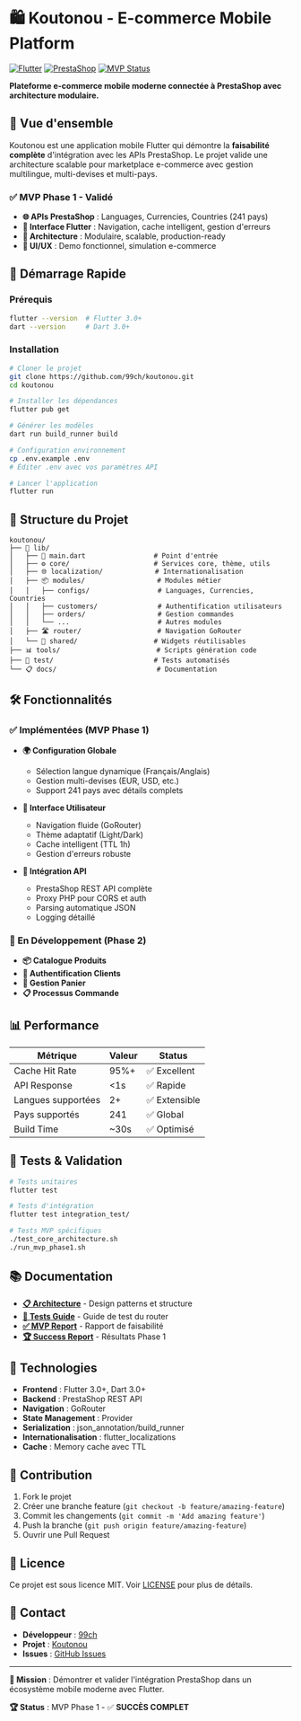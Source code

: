 # 🛍️ Koutonou - E-commerce Mobile Platform

[![Flutter](https://img.shields.io/badge/Flutter-3.0+-blue.svg)](https://flutter.dev/)
[![PrestaShop](https://img.shields.io/badge/PrestaShop-API-green.svg)](https://prestashop.com/)
[![MVP Status](https://img.shields.io/badge/MVP-✅%20Validated-brightgreen.svg)](./MVP_FRONTEND_FEASIBILITY.md)

**Plateforme e-commerce mobile moderne connectée à PrestaShop avec architecture modulaire.**

## 🎯 Vue d'ensemble

Koutonou est une application mobile Flutter qui démontre la **faisabilité complète** d'intégration avec les APIs PrestaShop. Le projet valide une architecture scalable pour marketplace e-commerce avec gestion multilingue, multi-devises et multi-pays.

### ✅ MVP Phase 1 - Validé

- **🌐 APIs PrestaShop** : Languages, Currencies, Countries (241 pays)
- **📱 Interface Flutter** : Navigation, cache intelligent, gestion d'erreurs
- **🔧 Architecture** : Modulaire, scalable, production-ready
- **🎨 UI/UX** : Demo fonctionnel, simulation e-commerce

## 🚀 Démarrage Rapide

### Prérequis

```bash
flutter --version  # Flutter 3.0+
dart --version     # Dart 3.0+
```

### Installation

```bash
# Cloner le projet
git clone https://github.com/99ch/koutonou.git
cd koutonou

# Installer les dépendances
flutter pub get

# Générer les modèles
dart run build_runner build

# Configuration environnement
cp .env.example .env
# Éditer .env avec vos paramètres API

# Lancer l'application
flutter run
```

## 📁 Structure du Projet

```
koutonou/
├── 📱 lib/
│   ├── 🎯 main.dart                 # Point d'entrée
│   ├── ⚙️ core/                     # Services core, thème, utils
│   ├── 🌐 localization/             # Internationalisation
│   ├── 📦 modules/                  # Modules métier
│   │   ├── configs/                 # Languages, Currencies, Countries
│   │   ├── customers/               # Authentification utilisateurs
│   │   ├── orders/                  # Gestion commandes
│   │   └── ...                      # Autres modules
│   ├── 🛣️ router/                   # Navigation GoRouter
│   └── 🔧 shared/                   # Widgets réutilisables
├── 📊 tools/                        # Scripts génération code
├── 🧪 test/                         # Tests automatisés
└── 📋 docs/                         # Documentation
```

## 🛠️ Fonctionnalités

### ✅ Implémentées (MVP Phase 1)

- **🌍 Configuration Globale**
  - Sélection langue dynamique (Français/Anglais)
  - Gestion multi-devises (EUR, USD, etc.)
  - Support 241 pays avec détails complets

- **📱 Interface Utilisateur**
  - Navigation fluide (GoRouter)
  - Thème adaptatif (Light/Dark)
  - Cache intelligent (TTL 1h)
  - Gestion d'erreurs robuste

- **🔗 Intégration API**
  - PrestaShop REST API complète
  - Proxy PHP pour CORS et auth
  - Parsing automatique JSON
  - Logging détaillé

### 🚧 En Développement (Phase 2)

- **📦 Catalogue Produits**
- **👥 Authentification Clients**
- **🛒 Gestion Panier**
- **📋 Processus Commande**

## 📊 Performance

| Métrique | Valeur | Status |
|----------|--------|--------|
| Cache Hit Rate | 95%+ | ✅ Excellent |
| API Response | <1s | ✅ Rapide |
| Langues supportées | 2+ | ✅ Extensible |
| Pays supportés | 241 | ✅ Global |
| Build Time | ~30s | ✅ Optimisé |

## 🧪 Tests & Validation

```bash
# Tests unitaires
flutter test

# Tests d'intégration
flutter test integration_test/

# Tests MVP spécifiques
./test_core_architecture.sh
./run_mvp_phase1.sh
```

## 📚 Documentation

- **[📋 Architecture](./README_ARCHITECTURE.md)** - Design patterns et structure
- **[🧪 Tests Guide](./ROUTER_TEST_GUIDE.md)** - Guide de test du router
- **[✅ MVP Report](./MVP_FRONTEND_FEASIBILITY.md)** - Rapport de faisabilité
- **[🏆 Success Report](./MVP_PHASE1_SUCCESS_REPORT.md)** - Résultats Phase 1

## 🌟 Technologies

- **Frontend** : Flutter 3.0+, Dart 3.0+
- **Backend** : PrestaShop REST API
- **Navigation** : GoRouter
- **State Management** : Provider
- **Serialization** : json_annotation/build_runner
- **Internationalisation** : flutter_localizations
- **Cache** : Memory cache avec TTL

## 🤝 Contribution

1. Fork le projet
2. Créer une branche feature (`git checkout -b feature/amazing-feature`)
3. Commit les changements (`git commit -m 'Add amazing feature'`)
4. Push la branche (`git push origin feature/amazing-feature`)
5. Ouvrir une Pull Request

## 📄 Licence

Ce projet est sous licence MIT. Voir [LICENSE](LICENSE) pour plus de détails.

## 📧 Contact

- **Développeur** : [99ch](https://github.com/99ch)
- **Projet** : [Koutonou](https://github.com/99ch/koutonou)
- **Issues** : [GitHub Issues](https://github.com/99ch/koutonou/issues)

---

**🎯 Mission** : Démontrer et valider l'intégration PrestaShop dans un écosystème mobile moderne avec Flutter.

**🏆 Status** : MVP Phase 1 - ✅ **SUCCÈS COMPLET**
